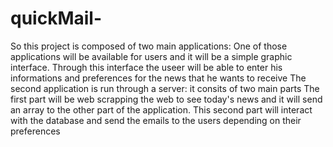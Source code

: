 # quickMail-
So this project is composed of two main applications:
One of those applications will be available for users and it will be a simple graphic interface.
Through this interface the useer will be able to enter his informations and preferences for the news that he wants to receive
The second application is run through a server: it consits of two main parts
The first part will be web scrapping the web to see today's news and it will send an array to the other part of the application. This second part will interact with the database and send the emails to the users depending on their preferences